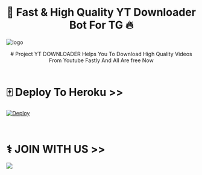 <h1 align="center"><b>🍁 Fast & High Quality YT Downloader Bot For TG 🔥</b></h1>

![logo](https://telegra.ph/file/fe4379cb5ebf812e3379e.jpg)
<br>
<p align="center">
    # Project YT DOWNLOADER Helps You To Download High Quality Videos From Youtube Fastly And All Are free Now
    <br><br>
 
# 🀄 Deploy To Heroku >>

[![Deploy](https://www.herokucdn.com/deploy/button.svg)](https://heroku.com/deploy?template=https://github.com/KOTBOTS/Youtube-Downloader-For-TG)

<br>

# ⚕️ JOIN WITH US >>

<a href="https://t.me/jns_bots"><img src="https://img.shields.io/badge/Join-Telegram%20SUPGroup-red.svg?logo=Telegram"></a>
